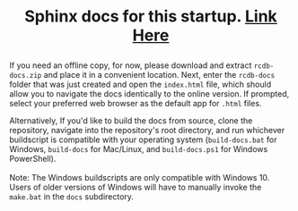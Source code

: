# <p align=center> Sphinx docs for this startup. [Link Here](https://rcdesignbureau.github.io/rcdb-docs/) </p>

If you need an offline copy, for now, please download and extract ```rcdb-docs.zip``` and place it in a convenient location. Next, enter the ```rcdb-docs``` folder that was just created and open the ```index.html``` file, which should allow you to navigate the docs identically to the online version. If prompted, select your preferred web browser as the default app for ```.html``` files.

Alternatively, If you'd like to build the docs from source, clone the repository, navigate into the repository's root directory, and run whichever buildscript is compatible with your operating system (```build-docs.bat``` for Windows, ```build-docs``` for Mac/Linux, and ```build-docs.ps1``` for Windows PowerShell).
<br> <br> Note: The Windows buildscripts are only compatible with Windows 10. Users of older versions of Windows will have to  manually invoke the ```make.bat``` in the ```docs``` subdirectory.

